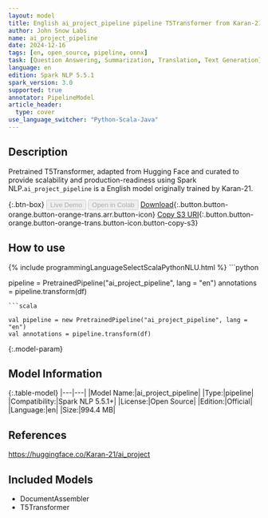 ```yaml
---
layout: model
title: English ai_project_pipeline pipeline T5Transformer from Karan-21
author: John Snow Labs
name: ai_project_pipeline
date: 2024-12-16
tags: [en, open_source, pipeline, onnx]
task: [Question Answering, Summarization, Translation, Text Generation]
language: en
edition: Spark NLP 5.5.1
spark_version: 3.0
supported: true
annotator: PipelineModel
article_header:
  type: cover
use_language_switcher: "Python-Scala-Java"
---
```


## Description

Pretrained T5Transformer, adapted from Hugging Face and curated to provide scalability and production-readiness using Spark NLP.`ai_project_pipeline` is a English model originally trained by Karan-21.

{:.btn-box}
<button class="button button-orange" disabled>Live Demo</button>
<button class="button button-orange" disabled>Open in Colab</button>
[Download](https://s3.amazonaws.com/auxdata.johnsnowlabs.com/public/models/ai_project_pipeline_en_5.5.1_3.0_1734327471185.zip){:.button.button-orange.button-orange-trans.arr.button-icon}
[Copy S3 URI](s3://auxdata.johnsnowlabs.com/public/models/ai_project_pipeline_en_5.5.1_3.0_1734327471185.zip){:.button.button-orange.button-orange-trans.button-icon.button-copy-s3}

## How to use



<div class="tabs-box" markdown="1">
{% include programmingLanguageSelectScalaPythonNLU.html %}
```python

pipeline = PretrainedPipeline("ai_project_pipeline", lang = "en")
annotations =  pipeline.transform(df)   

```
```scala

val pipeline = new PretrainedPipeline("ai_project_pipeline", lang = "en")
val annotations = pipeline.transform(df)

```
</div>

{:.model-param}
## Model Information

{:.table-model}
|---|---|
|Model Name:|ai_project_pipeline|
|Type:|pipeline|
|Compatibility:|Spark NLP 5.5.1+|
|License:|Open Source|
|Edition:|Official|
|Language:|en|
|Size:|994.4 MB|

## References

https://huggingface.co/Karan-21/ai_project

## Included Models

- DocumentAssembler
- T5Transformer